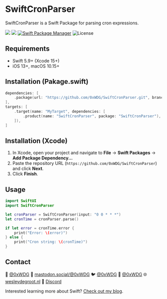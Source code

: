 # SwiftCronParser

SwiftCronParser is a Swift Package for parsing cron expressions.

[![](https://img.shields.io/endpoint?url=https%3A%2F%2Fswiftpackageindex.com%2Fapi%2Fpackages%2F0xWDG%2FSwiftCronParser%2Fbadge%3Ftype%3Dplatforms)](https://swiftpackageindex.com/0xWDG/SwiftCronParser)
[![](https://img.shields.io/endpoint?url=https%3A%2F%2Fswiftpackageindex.com%2Fapi%2Fpackages%2F0xWDG%2FSwiftCronParser%2Fbadge%3Ftype%3Dswift-versions)](https://swiftpackageindex.com/0xWDG/SwiftCronParser)
[![Swift Package Manager](https://img.shields.io/badge/SPM-compatible-brightgreen.svg)](https://swift.org/package-manager)
![License](https://img.shields.io/github/license/0xWDG/SwiftCronParser)

## Requirements

- Swift 5.9+ (Xcode 15+)
- iOS 13+, macOS 10.15+

## Installation (Pakage.swift)

```swift
dependencies: [
    .package(url: "https://github.com/0xWDG/SwiftCronParser.git", branch: "main"),
],
targets: [
    .target(name: "MyTarget", dependencies: [
        .product(name: "SwiftCronParser", package: "SwiftCronParser"),
    ]),
]
```

## Installation (Xcode)

1. In Xcode, open your project and navigate to **File** → **Swift Packages** → **Add Package Dependency...**
2. Paste the repository URL (`https://github.com/0xWDG/SwiftCronParser`) and click **Next**.
3. Click **Finish**.

## Usage

```swift
import SwiftUI
import SwiftCronParser

let cronParser = SwiftCronParser(input: "0 0 * * *")
let cronTime = cronParser.parse()

if let error = cronTime.error {
    print("Error: \(error)")
} else {
    print("Cron string: \(cronTime)")
}
```

## Contact

🦋 [@0xWDG](https://bsky.app/profile/0xWDG.bsky.social)
🐘 [mastodon.social/@0xWDG](https://mastodon.social/@0xWDG)
🐦 [@0xWDG](https://x.com/0xWDG)
🧵 [@0xWDG](https://www.threads.net/@0xWDG)
🌐 [wesleydegroot.nl](https://wesleydegroot.nl)
🤖 [Discord](https://discordapp.com/users/918438083861573692)

Interested learning more about Swift? [Check out my blog](https://wesleydegroot.nl/blog/).